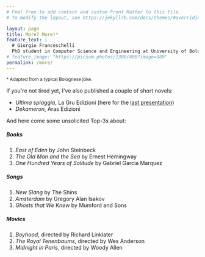 ```yaml
---
# Feel free to add content and custom Front Matter to this file.
# To modify the layout, see https://jekyllrb.com/docs/themes/#overriding-theme-defaults

layout: page
title: More? More!*
feature_text: |
  # Giorgio Franceschelli
  PhD student in Computer Science and Engineering at University of Bologna.
# feature_image: "https://picsum.photos/1300/400?image=989"
permalink: /more/
---
```


<small>\* Adapted from a typical Bolognese joke.</small>

If you're not tired yet, I've also published a couple of short novels:

* _Ultima spiaggia_, La Gru Edizioni (here for the [last presentation](https://www.youtube.com/watch?v=Cw44hiQGQu8))
* _Dekameron_, Aras Edizioni

And here come some unsolicited Top-3s about:

##### Books

1. _East of Eden_ by John Steinbeck
2. _The Old Man and the Sea_ by Ernest Hemingway
3. _One Hundred Years of Solitude_ by Gabriel Garcia Marquez

##### Songs

1. _New Slang_ by The Shins
2. _Amsterdam_ by Gregory Alan Isakov
2. _Ghosts that We Knew_ by Mumford and Sons

##### Movies

1. _Boyhood_, directed by Richard Linklater
2. _The Royal Tenenbaums_, directed by Wes Anderson
3. _Midnight in Paris_, directed by Woody Allen
